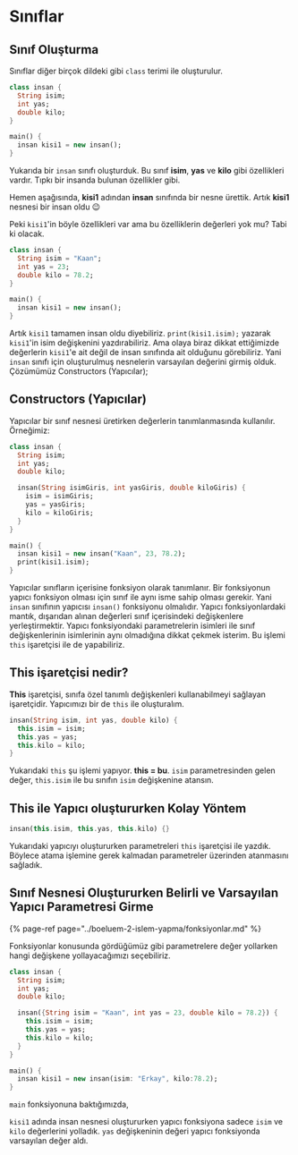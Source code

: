 # Sınıflar

## Sınıf Oluşturma

Sınıflar diğer birçok dildeki gibi `class` terimi ile oluşturulur.

```dart
class insan {
  String isim;
  int yas;
  double kilo;
}

main() {
  insan kisi1 = new insan();
}
```

Yukarıda bir `insan` sınıfı oluşturduk. Bu sınıf **isim**, **yas** ve **kilo** gibi özellikleri vardır. Tıpkı bir insanda bulunan özellikler gibi.

Hemen aşağısında, **kisi1** adından **insan** sınıfında bir nesne ürettik. Artık **kisi1** nesnesi bir insan oldu 😉

Peki `kisi1`'in böyle özellikleri var ama bu özelliklerin değerleri yok mu? Tabi ki olacak.

```dart
class insan {
  String isim = "Kaan";
  int yas = 23;
  double kilo = 78.2;
}

main() {
  insan kisi1 = new insan();
}
```

Artık `kisi1` tamamen insan oldu diyebiliriz. `print(kisi1.isim);` yazarak `kisi1`'in isim değişkenini yazdırabiliriz. Ama olaya biraz dikkat ettiğimizde değerlerin `kisi1`'e ait değil de insan sınıfında ait olduğunu görebiliriz. Yani `insan` sınıfı için oluşturulmuş nesnelerin varsayılan değerini girmiş olduk. Çözümümüz Constructors \(Yapıcılar\);

## Constructors \(Yapıcılar\)

Yapıcılar bir sınıf nesnesi üretirken değerlerin tanımlanmasında kullanılır. Örneğimiz:

```dart
class insan {
  String isim;
  int yas;
  double kilo;

  insan(String isimGiris, int yasGiris, double kiloGiris) {
    isim = isimGiris;
    yas = yasGiris;
    kilo = kiloGiris;
  }
}

main() {
  insan kisi1 = new insan("Kaan", 23, 78.2);
  print(kisi1.isim);
}
```

Yapıcılar sınıfların içerisine fonksiyon olarak tanımlanır. Bir fonksiyonun yapıcı fonksiyon olması için sınıf ile aynı isme sahip olması gerekir. Yani `insan` sınıfının yapıcısı `insan()` fonksiyonu olmalıdır. Yapıcı fonksiyonlardaki mantık, dışarıdan alınan değerleri sınıf içerisindeki değişkenlere yerleştirmektir. Yapıcı fonksiyondaki parametrelerin isimleri ile sınıf değişkenlerinin isimlerinin aynı olmadığına dikkat çekmek isterim. Bu işlemi `this` işaretçisi ile de yapabiliriz. 

## This işaretçisi nedir?

**This** işaretçisi, sınıfa özel tanımlı değişkenleri kullanabilmeyi sağlayan işaretçidir. Yapıcımızı bir de `this` ile oluşturalım.

```dart
insan(String isim, int yas, double kilo) {
  this.isim = isim;
  this.yas = yas;
  this.kilo = kilo;
}
```

Yukarıdaki `this` şu işlemi yapıyor. **this = bu**. `isim` parametresinden gelen değer, `this.isim` ile bu sınıfın `isim` değişkenine atansın.

## This ile Yapıcı oluştururken Kolay Yöntem

```dart
insan(this.isim, this.yas, this.kilo) {}
```

Yukarıdaki yapıcıyı oluştururken parametreleri `this` işaretçisi ile yazdık. Böylece atama işlemine gerek kalmadan parametreler üzerinden atanmasını sağladık.

## Sınıf Nesnesi Oluştururken Belirli ve Varsayılan Yapıcı Parametresi Girme

{% page-ref page="../boeluem-2-islem-yapma/fonksiyonlar.md" %}

Fonksiyonlar konusunda gördüğümüz gibi parametrelere değer yollarken hangi değişkene yollayacağımızı seçebiliriz.

```dart
class insan {
  String isim;
  int yas;
  double kilo;

  insan({String isim = "Kaan", int yas = 23, double kilo = 78.2}) {
    this.isim = isim;
    this.yas = yas;
    this.kilo = kilo;
  }
}

main() {
  insan kisi1 = new insan(isim: "Erkay", kilo:78.2);
}
```

`main` fonksiyonuna baktığımızda,

`kisi1` adında insan nesnesi oluştururken yapıcı fonksiyona sadece `isim` ve `kilo` değerlerini yolladık. `yas` değişkeninin değeri yapıcı fonksiyonda varsayılan değer aldı.

